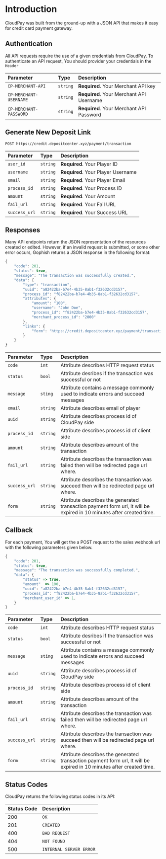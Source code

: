# Introduction

CloudPay was built from the ground-up with a JSON API that makes it easy for credit card payment gateway.

## Authentication

All API requests require the use of a given credentials from CloudPay. To authenticate an API request, You should provider your credentials in the `Header`

| Parameter | Type | Description |
| :--- | :--- | :--- |
| `CP-MERCHANT-API` | `string` | **Required**. Your Merchant API key |
| `CP-MERCHANT-USERNAME` | `string` | **Required**. Your Merchant API Username |
| `CP-MERCHANT-PASSWORD` | `string` | **Required**. Your Merchant API Password |

## Generate New Deposit Link

```http
POST https://credit.depositcenter.xyz/payment/transaction
```

| Parameter | Type | Description |
| :--- | :--- | :--- |
| `user_id` | `string` | **Required**. Your Player ID |
| `username` | `string` | **Required**. Your Player Username |
| `email` | `string` | **Required**. Your Player Email |
| `process_id` | `string` | **Required**. Your Process ID |
| `amount` | `string` | **Required**. Your Amount |
| `fail_url` | `string` | **Required**. Your Fail URL |
| `success_url` | `string` | **Required**. Your Success URL |

## Responses

Many API endpoints return the JSON representation of the resources created or edited. However, if an invalid request is submitted, or some other error occurs, Gophish returns a JSON response in the following format:

```javascript
{
    "code": 201,
    "status": true,
    "message": "The transaction was successfully created.",
    "data": {
        "type": "transaction",
        "uuid": "a82422ba-b7e4-4b35-8ab1-f32632cd3157",
        "process_id": "f82422ba-b7e4-4b35-8ab1-f32632cd3157",
        "attributes": {
            "amount": "100",
            "username": "John Doe",
            "process_id": "f82422ba-b7e4-4b35-8ab1-f32632cd3157",
            "merchant_process_id": "2000"
        },
        "links": {
            "form": "https://credit.depositcenter.xyz/payment/transaction/f82422ba-b7e4-4b35-8ab1-f32632cd3157?expires=1621306248&signature=46a9b0289a1544bf2ccb583d2633e8626bc26dbcb513c325868cd93609875016"
        }
    }
}
```

| Parameter | Type | Description |
| :--- | :--- | :--- |
| `code` | `int` | Attribute describes HTTP request status |
| `status` | `bool` | Attribute desribes if the transaction was successful or not |
| `message` | `sting` | Attribute contains a message commonly used to indicate errors and succeed messages |
| `email` | `string` | Attribute describes email of player |
| `uuid` | `string` | Attribute describes process id of CloudPay side |
| `process_id` | `string` | Attribute describes process id of client side |
| `amount` | `string` | Attribute describes amount of the transaction |
| `fail_url` | `string` | Attribute describes the transaction was failed then will be redirected page url where. |
| `success_url` | `string` | Attribute describes the transaction was succeed then will be redirected page url where. |
| `form` | `string` | Attribute describes the generated transaction payment form url, It will be expired in 10 minutes after created time. |


## Callback

For each payment, You will get the a POST request to the sales webhook url with the following parameters given below.

```javascript
{
    "code": 201,
    "status": true,
    "message": "The transaction was successfully completed.",
    "data": {
        "status" => true,
        "amount"  => 100,
        "uuid": "a82422ba-b7e4-4b35-8ab1-f32632cd3157",
        "process_id": "f82422ba-b7e4-4b35-8ab1-f32632cd3157",
        "merchant_user_id" => 1,
    }
}
```

| Parameter | Type | Description |
| :--- | :--- | :--- |
| `code` | `int` | Attribute describes HTTP request status |
| `status` | `bool` | Attribute desribes if the transaction was successful or not |
| `message` | `sting` | Attribute contains a message commonly used to indicate errors and succeed messages |
| `uuid` | `string` | Attribute describes process id of CloudPay side |
| `process_id` | `string` | Attribute describes process id of client side |
| `amount` | `string` | Attribute describes amount of the transaction |
| `fail_url` | `string` | Attribute describes the transaction was failed then will be redirected page url where. |
| `success_url` | `string` | Attribute describes the transaction was succeed then will be redirected page url where. |
| `form` | `string` | Attribute describes the generated transaction payment form url, It will be expired in 10 minutes after created time. |


## Status Codes

CloudPay returns the following status codes in its API:

| Status Code | Description |
| :--- | :--- |
| 200 | `OK` |
| 201 | `CREATED` |
| 400 | `BAD REQUEST` |
| 404 | `NOT FOUND` |
| 500 | `INTERNAL SERVER ERROR` |

